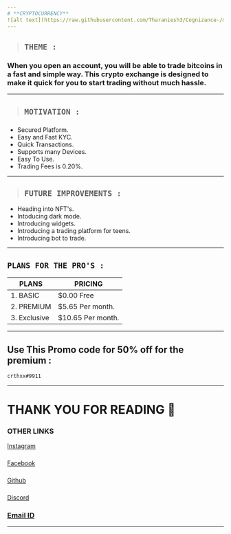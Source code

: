 ```yaml
---
# **CRYPTOCURRENCY**
![alt text](https://raw.githubusercontent.com/Tharaniesh3/Cognizance-/master/Task3/Task%203-tharaniesh.png)
---
```

> ## **`THEME :`**
###    When you open an account, you will be able to trade bitcoins in a fast and simple way. This crypto exchange is designed to make it quick for you to start trading without much hassle.
---
> ## **`MOTIVATION :`**
###
- Secured Platform.
- Easy and Fast KYC.
- Quick Transactions.
- Supports many Devices.
- Easy To Use.
- Trading Fees is 0.20%.
---

 
> ## **`FUTURE IMPROVEMENTS :`**
- Heading into NFT's.
- Intoducing dark mode.
- Introducing widgets.
- Introducing a trading platform for teens.
- Introducing bot to trade.
---
##  `PLANS FOR THE PRO'S :`

| PLANS | PRICING  |
| ----------- | ----------- |
| 1. BASIC | $0.00 Free |
| 2. PREMIUM | $5.65 Per month. |
| 3. Exclusive | $10.65 Per month. |
---

## Use This Promo code for 50% off for the premium :

```
crthxx#9911
```
---
# **THANK YOU FOR READING** 🙏
### OTHER LINKS
[Instagram](https://www.instagram.com/_tharaniesh_/)
###
[Facebook](https://lipsum.com/)
###
[Github](https://github.com/Tharaniesh3/Cognizance-.git)
###
[Discord](https://lipsum.com/)
### [Email ID](www.tharanieshmarvel@gmail.com)
---

